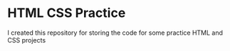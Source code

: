 # HTML CSS Practice
I created this repository for storing the code for some practice HTML and CSS projects
